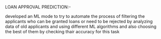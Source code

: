 LOAN APPROVAL PREDICTION:-

developed an ML mode to try to automate the process of filtering the applicants who can be granted loans or need to be rejected 
by analyzing data of old applicants and using different ML algorithms and also choosing the best of them by checking thair accuracy for this task
